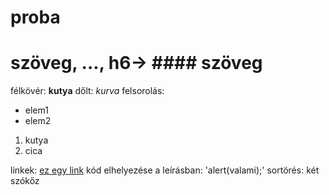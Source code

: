 # proba
# szöveg, ..., h6-> #### szöveg
félkövér: **kutya**
dőlt: *kurva*
felsorolás:
- elem1
- elem2
1. kutya
2. cica

  
linkek: [ez egy link](https://www.kaercher.com/hu/haz-es-kert/szaraz-nedves-porszivok/wd-2-plus-v-12-4-18-16280000.html?utm_source=google-feed&utm_medium=cpc&utm_content=16280000&utm_name=WD%202%20Plus%20V-12%2F4%2F18&cid=hu-SEA-6Z_uP1KdR0KZXKmTTc7klg&gad_source=1&gclid=EAIaIQobChMIhofBprCHhAMVA5SDBx13Bw6EEAQYASABEgIJjPD_BwE)
kód elhelyezése a leírásban: 'alert(valami);'
sortörés: két szókőz 
